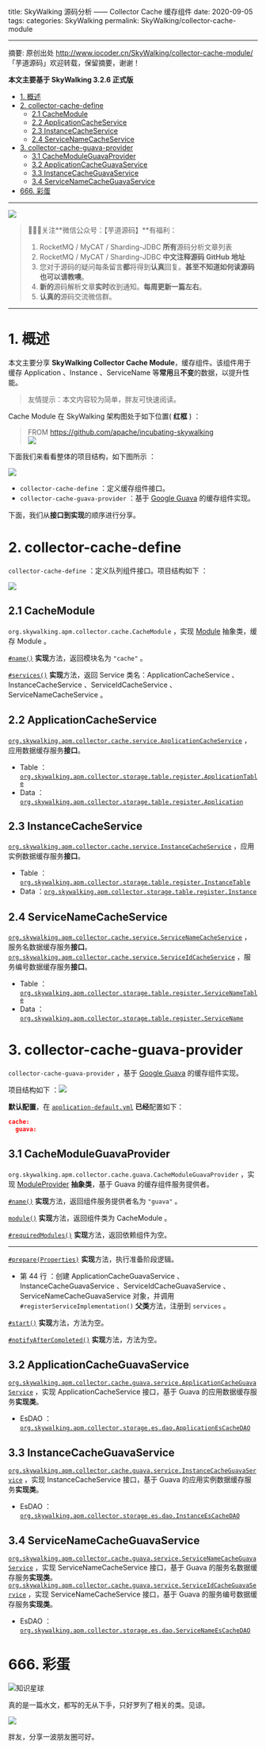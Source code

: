 title: SkyWalking 源码分析 —— Collector Cache 缓存组件
date: 2020-09-05
tags:
categories: SkyWalking
permalink: SkyWalking/collector-cache-module

-------

摘要: 原创出处 http://www.iocoder.cn/SkyWalking/collector-cache-module/ 「芋道源码」欢迎转载，保留摘要，谢谢！

**本文主要基于 SkyWalking 3.2.6 正式版**

- [1. 概述](http://www.iocoder.cn/SkyWalking/collector-cache-module/)
- [2. collector-cache-define](http://www.iocoder.cn/SkyWalking/collector-cache-module/)
  - [2.1 CacheModule](http://www.iocoder.cn/SkyWalking/collector-cache-module/)
  - [2.2 ApplicationCacheService](http://www.iocoder.cn/SkyWalking/collector-cache-module/)
  - [2.3 InstanceCacheService](http://www.iocoder.cn/SkyWalking/collector-cache-module/)
  - [2.4 ServiceNameCacheService](http://www.iocoder.cn/SkyWalking/collector-cache-module/)
- [3. collector-cache-guava-provider](http://www.iocoder.cn/SkyWalking/collector-cache-module/)
  - [3.1 CacheModuleGuavaProvider](http://www.iocoder.cn/SkyWalking/collector-cache-module/)
  - [3.2 ApplicationCacheGuavaService](http://www.iocoder.cn/SkyWalking/collector-cache-module/)
  - [3.3 InstanceCacheGuavaService](http://www.iocoder.cn/SkyWalking/collector-cache-module/)
  - [3.4 ServiceNameCacheGuavaService](http://www.iocoder.cn/SkyWalking/collector-cache-module/)
- [666. 彩蛋](http://www.iocoder.cn/SkyWalking/collector-cache-module/)

-------

![](http://www.iocoder.cn/images/common/wechat_mp_2017_07_31.jpg)

> 🙂🙂🙂关注**微信公众号：【芋道源码】**有福利：  
> 1. RocketMQ / MyCAT / Sharding-JDBC **所有**源码分析文章列表  
> 2. RocketMQ / MyCAT / Sharding-JDBC **中文注释源码 GitHub 地址**  
> 3. 您对于源码的疑问每条留言**都**将得到**认真**回复。**甚至不知道如何读源码也可以请教噢**。  
> 4. **新的**源码解析文章**实时**收到通知。**每周更新一篇左右**。  
> 5. **认真的**源码交流微信群。

-------

# 1. 概述

本文主要分享 **SkyWalking Collector Cache Module**，缓存组件。该组件用于缓存 Application 、Instance 、ServiceName 等**常用**且**不变**的数据，以提升性能。

> 友情提示：本文内容较为简单，胖友可快速阅读。

Cache Module 在 SkyWalking 架构图处于如下位置( **红框** ) ：

> FROM https://github.com/apache/incubating-skywalking  
> ![](http://www.iocoder.cn/images/SkyWalking/2020_09_05/01.jpeg)

下面我们来看看整体的项目结构，如下图所示 ：

![](http://www.iocoder.cn/images/SkyWalking/2020_09_05/02.png)

* `collector-cache-define` ：定义缓存组件接口。
* `collector-cache-guava-provider` ：基于 [Google Guava](https://github.com/google/guava) 的缓存组件实现。

下面，我们从**接口到实现**的顺序进行分享。

# 2. collector-cache-define

`collector-cache-define` ：定义队列组件接口。项目结构如下 ：

![](http://www.iocoder.cn/images/SkyWalking/2020_09_05/03.png)

## 2.1 CacheModule

`org.skywalking.apm.collector.cache.CacheModule` ，实现 [Module](https://github.com/YunaiV/skywalking/blob/40823179d7228207b06b603b9a1c09dfc4f78593/apm-collector/apm-collector-core/src/main/java/org/skywalking/apm/collector/core/module/Module.java) 抽象类，缓存 Module 。

[`#name()`](https://github.com/YunaiV/skywalking/blob/ed68f92bf1f5ac397c0bb0a5cc23fa4f3e3c32d1/apm-collector/apm-collector-cache/collector-cache-define/src/main/java/org/skywalking/apm/collector/cache/CacheModule.java#L36) **实现**方法，返回模块名为 `"cache"` 。

[`#services()`](https://github.com/YunaiV/skywalking/blob/ed68f92bf1f5ac397c0bb0a5cc23fa4f3e3c32d1/apm-collector/apm-collector-cache/collector-cache-define/src/main/java/org/skywalking/apm/collector/cache/CacheModule.java#L40) **实现**方法，返回 Service 类名：ApplicationCacheService 、InstanceCacheService 、ServiceIdCacheService 、ServiceNameCacheService 。

## 2.2 ApplicationCacheService

[`org.skywalking.apm.collector.cache.service.ApplicationCacheService`](https://github.com/YunaiV/skywalking/blob/ed68f92bf1f5ac397c0bb0a5cc23fa4f3e3c32d1/apm-collector/apm-collector-cache/collector-cache-define/src/main/java/org/skywalking/apm/collector/cache/service/ApplicationCacheService.java) ，应用数据缓存服务**接口**。

* Table ：[`org.skywalking.apm.collector.storage.table.register.ApplicationTable`](https://github.com/YunaiV/skywalking/blob/ed68f92bf1f5ac397c0bb0a5cc23fa4f3e3c32d1/apm-collector/apm-collector-storage/collector-storage-define/src/main/java/org/skywalking/apm/collector/storage/table/register/ApplicationTable.java)
* Data ：[`org.skywalking.apm.collector.storage.table.register.Application`](https://github.com/YunaiV/skywalking/blob/ed68f92bf1f5ac397c0bb0a5cc23fa4f3e3c32d1/apm-collector/apm-collector-storage/collector-storage-define/src/main/java/org/skywalking/apm/collector/storage/table/register/Application.java)

## 2.3 InstanceCacheService

[`org.skywalking.apm.collector.cache.service.InstanceCacheService`](https://github.com/YunaiV/skywalking/blob/a1667a9ecf4eecf77cc2390f0af709c3b1bb7e4b/apm-collector/apm-collector-cache/collector-cache-define/src/main/java/org/skywalking/apm/collector/cache/service/InstanceCacheService.java) ，应用实例数据缓存服务**接口**。

* Table ：[`org.skywalking.apm.collector.storage.table.register.InstanceTable`](https://github.com/YunaiV/skywalking/blob/a1667a9ecf4eecf77cc2390f0af709c3b1bb7e4b/apm-collector/apm-collector-storage/collector-storage-define/src/main/java/org/skywalking/apm/collector/storage/table/register/InstanceTable.java)
* Data ：[`org.skywalking.apm.collector.storage.table.register.Instance`](https://github.com/YunaiV/skywalking/blob/a1667a9ecf4eecf77cc2390f0af709c3b1bb7e4b/apm-collector/apm-collector-storage/collector-storage-define/src/main/java/org/skywalking/apm/collector/storage/table/register/Instance.java)

## 2.4 ServiceNameCacheService

[`org.skywalking.apm.collector.cache.service.ServiceNameCacheService`](https://github.com/YunaiV/skywalking/blob/a859f4751203d73f10f30bb7c9cf2adfdecf955c/apm-collector/apm-collector-cache/collector-cache-define/src/main/java/org/skywalking/apm/collector/cache/service/ServiceNameCacheService.java) ，服务名数据缓存服务**接口**。  
[`org.skywalking.apm.collector.cache.service.ServiceIdCacheService`](https://github.com/YunaiV/skywalking/blob/a859f4751203d73f10f30bb7c9cf2adfdecf955c/apm-collector/apm-collector-cache/collector-cache-define/src/main/java/org/skywalking/apm/collector/cache/service/ServiceIdCacheService.java) ，服务编号数据缓存服务**接口**。

* Table ：[`org.skywalking.apm.collector.storage.table.register.ServiceNameTable`](https://github.com/YunaiV/skywalking/blob/a859f4751203d73f10f30bb7c9cf2adfdecf955c/apm-collector/apm-collector-storage/collector-storage-define/src/main/java/org/skywalking/apm/collector/storage/table/register/ServiceNameTable.java)
* Data ：[`org.skywalking.apm.collector.storage.table.register.ServiceName`](https://github.com/YunaiV/skywalking/blob/a859f4751203d73f10f30bb7c9cf2adfdecf955c/apm-collector/apm-collector-storage/collector-storage-define/src/main/java/org/skywalking/apm/collector/storage/table/register/ServiceName.java)

# 3. collector-cache-guava-provider

`collector-cache-guava-provider` ，基于 [Google Guava](https://github.com/google/guava) 的缓存组件实现。

项目结构如下 ：![](http://www.iocoder.cn/images/SkyWalking/2020_09_05/04.png)

**默认配置**，在 [`application-default.yml`](https://github.com/YunaiV/skywalking/blob/8b7205313e60e84d50579261992042c8b581492f/apm-collector/apm-collector-core/src/main/resources/application-default.yml#L5) **已经**配置如下：

``` JSON
cache:
  guava:
```

## 3.1 CacheModuleGuavaProvider

`org.skywalking.apm.collector.cache.guava.CacheModuleGuavaProvider` ，实现 [ModuleProvider](https://github.com/YunaiV/skywalking/blob/40823179d7228207b06b603b9a1c09dfc4f78593/apm-collector/apm-collector-core/src/main/java/org/skywalking/apm/collector/core/module/ModuleProvider.java) **抽象类**，基于 Guava 的缓存组件服务提供者。

[`#name()`](https://github.com/YunaiV/skywalking/blob/ed68f92bf1f5ac397c0bb0a5cc23fa4f3e3c32d1/apm-collector/apm-collector-cache/collector-cache-guava-provider/src/main/java/org/skywalking/apm/collector/cache/guava/CacheModuleGuavaProvider.java#L44) **实现**方法，返回组件服务提供者名为 `"guava"` 。

[`module()`](https://github.com/YunaiV/skywalking/blob/ed68f92bf1f5ac397c0bb0a5cc23fa4f3e3c32d1/apm-collector/apm-collector-cache/collector-cache-guava-provider/src/main/java/org/skywalking/apm/collector/cache/guava/CacheModuleGuavaProvider.java#L48) **实现**方法，返回组件类为 CacheModule 。

[`#requiredModules()`](https://github.com/YunaiV/skywalking/blob/ed68f92bf1f5ac397c0bb0a5cc23fa4f3e3c32d1/apm-collector/apm-collector-cache/collector-cache-guava-provider/src/main/java/org/skywalking/apm/collector/cache/guava/CacheModuleGuavaProvider.java#L66) **实现**方法，返回依赖组件为空。

-------

[`#prepare(Properties)`](https://github.com/YunaiV/skywalking/blob/ed68f92bf1f5ac397c0bb0a5cc23fa4f3e3c32d1/apm-collector/apm-collector-cache/collector-cache-guava-provider/src/main/java/org/skywalking/apm/collector/cache/guava/CacheModuleGuavaProvider.java#L52) **实现**方法，执行准备阶段逻辑。

* 第 44 行 ：创建 ApplicationCacheGuavaService 、InstanceCacheGuavaService 、ServiceIdCacheGuavaService 、ServiceNameCacheGuavaService 对象，并调用 `#registerServiceImplementation()` **父类**方法，注册到 `services` 。

[`#start()`](https://github.com/YunaiV/skywalking/blob/ed68f92bf1f5ac397c0bb0a5cc23fa4f3e3c32d1/apm-collector/apm-collector-cache/collector-cache-guava-provider/src/main/java/org/skywalking/apm/collector/cache/guava/CacheModuleGuavaProvider.java#L59) **实现**方法，方法为空。

[`#notifyAfterCompleted()`](https://github.com/YunaiV/skywalking/blob/ed68f92bf1f5ac397c0bb0a5cc23fa4f3e3c32d1/apm-collector/apm-collector-cache/collector-cache-guava-provider/src/main/java/org/skywalking/apm/collector/cache/guava/CacheModuleGuavaProvider.java#L62) **实现**方法，方法为空。

## 3.2 ApplicationCacheGuavaService

[`org.skywalking.apm.collector.cache.guava.service.ApplicationCacheGuavaService`](https://github.com/YunaiV/skywalking/blob/ed68f92bf1f5ac397c0bb0a5cc23fa4f3e3c32d1/apm-collector/apm-collector-cache/collector-cache-guava-provider/src/main/java/org/skywalking/apm/collector/cache/guava/service/ApplicationCacheGuavaService.java) ，实现 ApplicationCacheService 接口，基于 Guava 的应用数据缓存服务**实现类**。

* EsDAO ：[`org.skywalking.apm.collector.storage.es.dao.ApplicationEsCacheDAO`](https://github.com/YunaiV/skywalking/blob/ed68f92bf1f5ac397c0bb0a5cc23fa4f3e3c32d1/apm-collector/apm-collector-storage/collector-storage-es-provider/src/main/java/org/skywalking/apm/collector/storage/es/dao/ApplicationEsCacheDAO.java)

## 3.3 InstanceCacheGuavaService

[`org.skywalking.apm.collector.cache.guava.service.InstanceCacheGuavaService`](https://github.com/YunaiV/skywalking/blob/a1667a9ecf4eecf77cc2390f0af709c3b1bb7e4b/apm-collector/apm-collector-cache/collector-cache-guava-provider/src/main/java/org/skywalking/apm/collector/cache/guava/service/InstanceCacheGuavaService.java) ，实现 InstanceCacheService 接口，基于 Guava 的应用实例数据缓存服务**实现类**。

* EsDAO ：[`org.skywalking.apm.collector.storage.es.dao.InstanceEsCacheDAO`](https://github.com/YunaiV/skywalking/blob/a1667a9ecf4eecf77cc2390f0af709c3b1bb7e4b/apm-collector/apm-collector-storage/collector-storage-es-provider/src/main/java/org/skywalking/apm/collector/storage/es/dao/InstanceEsCacheDAO.java)

## 3.4 ServiceNameCacheGuavaService

[`org.skywalking.apm.collector.cache.guava.service.ServiceNameCacheGuavaService`](https://github.com/YunaiV/skywalking/blob/a859f4751203d73f10f30bb7c9cf2adfdecf955c/apm-collector/apm-collector-cache/collector-cache-guava-provider/src/main/java/org/skywalking/apm/collector/cache/guava/service/ServiceIdCacheGuavaService.java) ，实现 ServiceNameCacheService 接口，基于 Guava 的服务名数据缓存服务**实现类**。  
[`org.skywalking.apm.collector.cache.guava.service.ServiceIdCacheGuavaService`](https://github.com/YunaiV/skywalking/blob/a859f4751203d73f10f30bb7c9cf2adfdecf955c/apm-collector/apm-collector-cache/collector-cache-guava-provider/src/main/java/org/skywalking/apm/collector/cache/guava/service/ServiceNameCacheGuavaService.java) ，实现 ServiceNameCacheService 接口，基于 Guava 的服务编号数据缓存服务**实现类**。

* EsDAO ：[`org.skywalking.apm.collector.storage.es.dao.ServiceNameEsCacheDAO`](https://github.com/YunaiV/skywalking/blob/a859f4751203d73f10f30bb7c9cf2adfdecf955c/apm-collector/apm-collector-storage/collector-storage-es-provider/src/main/java/org/skywalking/apm/collector/storage/es/dao/ServiceNameEsCacheDAO.java)

# 666. 彩蛋

![知识星球](http://www.iocoder.cn/images/Architecture/2017_12_29/01.png)

真的是一篇水文，都写的无从下手，只好罗列了相关的类。见谅。

![](http://www.iocoder.cn/images/SkyWalking/2020_09_05/05.png)

胖友，分享一波朋友圈可好。


